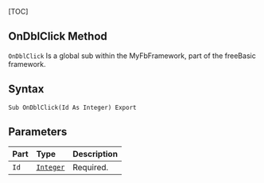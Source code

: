 [TOC]
## OnDblClick Method

`OnDblClick` Is a global sub within the MyFbFramework, part of the freeBasic framework.
## Syntax

```freeBasic
Sub OnDblClick(Id As Integer) Export
```

## Parameters

|Part|Type|Description|
| :------------ | :------------ | :------------ |
|`Id`|[`Integer`]("https://www.freebasic.net/wiki/KeyPgInteger")|Required.|
